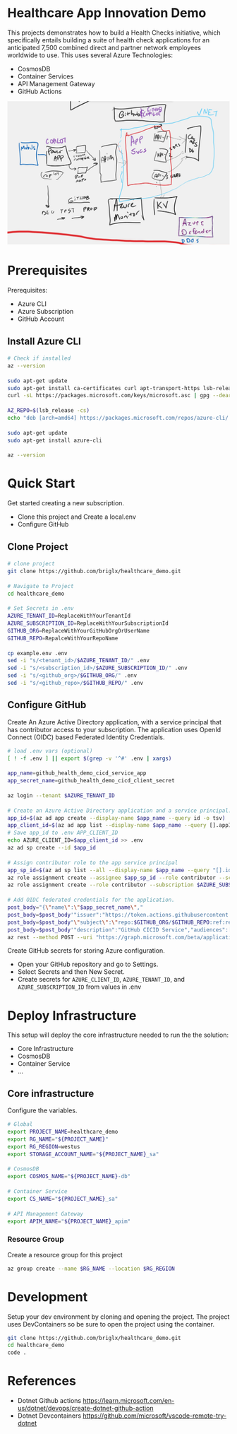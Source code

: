 # Healthcare App Innovation Demo

This projects demonstrates how to build a Health Checks initiative, which specifically 
entails building a suite of health check applications for an anticipated 7,500 combined direct and partner network 
employees worldwide to use. This uses several Azure Technologies:

* CosmosDB
* Container Services
* API Management Gateway
* GitHub Actions

![Architecture Overview](docs/architecture_overview.jpg "Architecture Overview")

# Prerequisites

Prerequisites:
- Azure CLI
- Azure Subscription
- GitHub Account

## Install Azure CLI

```bash
# Check if installed
az --version

sudo apt-get update
sudo apt-get install ca-certificates curl apt-transport-https lsb-release gnupg
curl -sL https://packages.microsoft.com/keys/microsoft.asc | gpg --dearmor | sudo tee /etc/apt/trusted.gpg.d/microsoft.gpg > /dev/null

AZ_REPO=$(lsb_release -cs) 
echo "deb [arch=amd64] https://packages.microsoft.com/repos/azure-cli/ $AZ_REPO main" |  sudo tee /etc/apt/sources.list.d/azure-cli.list

sudo apt-get update
sudo apt-get install azure-cli

az --version
```

# Quick Start

Get started creating a new subscription.

* Clone this project and Create a local.env
* Configure GitHub

## Clone Project

```bash
# clone project
git clone https://github.com/briglx/healthcare_demo.git

# Navigate to Project
cd healthcare_demo

# Set Secrets in .env
AZURE_TENANT_ID=ReplaceWithYourTenantId
AZURE_SUBSCRIPTION_ID=ReplaceWithYourSubscriptionId
GITHUB_ORG=ReplaceWithYourGitHubOrgOrUserName
GITHUB_REPO=RepalceWithYourRepoName

cp example.env .env
sed -i "s/<tenant_id>/$AZURE_TENANT_ID/" .env
sed -i "s/<subscription_id>/$AZURE_SUBSCRIPTION_ID/" .env
sed -i "s/<github_org>/$GITHUB_ORG/" .env
sed -i "s/<github_repo>/$GITHUB_REPO/" .env
```

## Configure GitHub

Create An Azure Active Directory application, with a service principal that has contributor access to your subscription. The application uses OpenId Connect (OIDC) based Federated Identity Credentials.

```bash
# load .env vars (optional)
[ ! -f .env ] || export $(grep -v '^#' .env | xargs)

app_name=github_health_demo_cicd_service_app
app_secret_name=github_health_demo_cicd_client_secret

az login --tenant $AZURE_TENANT_ID

# Create an Azure Active Directory application and a service principal.
app_id=$(az ad app create --display-name $app_name --query id -o tsv)
app_client_id=$(az ad app list --display-name $app_name --query [].appId -o tsv)
# Save app_id to .env APP_CLIENT_ID
echo AZURE_CLIENT_ID=$app_client_id >> .env
az ad sp create --id $app_id

# Assign contributor role to the app service principal
app_sp_id=$(az ad sp list --all --display-name $app_name --query "[].id" -o tsv)
az role assignment create --assignee $app_sp_id --role contributor --scope /subscriptions/$AZURE_SUBSCRIPTION_ID
az role assignment create --role contributor --subscription $AZURE_SUBSCRIPTION_ID --assignee-object-id  $app_sp_id --assignee-principal-type ServicePrincipal --scope /subscriptions/$AZURE_SUBSCRIPTION_ID

# Add OIDC federated credentials for the application.
post_body="{\"name\":\"$app_secret_name\","
post_body=$post_body'"issuer":"https://token.actions.githubusercontent.com",'
post_body=$post_body"\"subject\":\"repo:$GITHUB_ORG/$GITHUB_REPO:ref:refs/heads/main\","
post_body=$post_body'"description":"GitHub CICID Service","audiences":["api://AzureADTokenExchange"]}' 
az rest --method POST --uri "https://graph.microsoft.com/beta/applications/$app_id/federatedIdentityCredentials" --body "$post_body"

```

Create GitHub secrets for storing Azure configuration.

- Open your GitHub repository and go to Settings.
- Select Secrets and then New Secret.
- Create secrets for `AZURE_CLIENT_ID`, `AZURE_TENANT_ID`, and `AZURE_SUBSCRIPTION_ID` from values in .env

# Deploy Infrastructure

This setup will deploy the core infrastructure needed to run the the solution:

- Core Infrastructure
- CosmosDB
- Container Service
- ...

## Core infrastructure

Configure the variables.

```bash
# Global
export PROJECT_NAME=healthcare_demo
export RG_NAME="${PROJECT_NAME}"
export RG_REGION=westus
export STORAGE_ACCOUNT_NAME="${PROJECT_NAME}_sa"

# CosmosDB
export COSMOS_NAME="${PROJECT_NAME}-db"

# Container Service
export CS_NAME="${PROJECT_NAME}_sa"

# API Management Gateway
export APIM_NAME="${PROJECT_NAME}_apim"
```

### Resource Group

Create a resource group for this project

```bash
az group create --name $RG_NAME --location $RG_REGION
```

# Development

Setup your dev environment by cloning and opening the project. The project uses DevContainers so be sure to open the project using the container.

```bash
git clone https://github.com/briglx/healthcare_demo.git
cd healthcare_demo
code .
```

# References
- Dotnet Github actions https://learn.microsoft.com/en-us/dotnet/devops/create-dotnet-github-action
- Dotnet Devcontainers https://github.com/microsoft/vscode-remote-try-dotnet